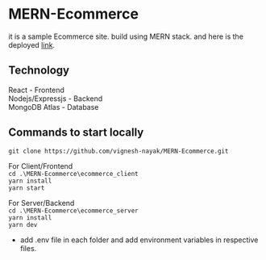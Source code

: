 # MERN-Ecommerce

it is a sample Ecommerce site. build using MERN stack. and here is the deployed [link](https://ecommerce-client-react.onrender.com/).

## Technology

React - Frontend  
Nodejs/Expressjs - Backend  
MongoDB Atlas - Database

## Commands to start locally

`git clone https://github.com/vignesh-nayak/MERN-Ecommerce.git`

For Client/Frontend  
`cd .\MERN-Ecommerce\ecommerce_client`  
`yarn install`  
`yarn start`

For Server/Backend  
`cd .\MERN-Ecommerce\ecommerce_server`  
`yarn install`  
`yarn dev`

- add .env file in each folder and add environment variables in respective files.
